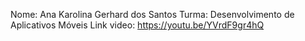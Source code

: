 Nome: Ana Karolina Gerhard dos Santos
Turma: Desenvolvimento de Aplicativos Móveis
Link video: https://youtu.be/YVrdF9gr4hQ